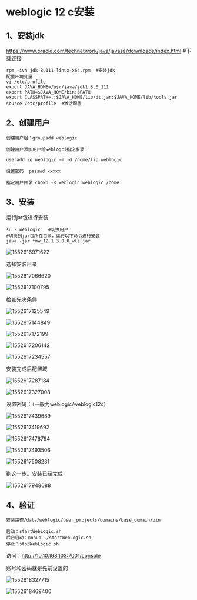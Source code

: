 # weblogic 12 c安装

## 1、安装jdk

https://www.oracle.com/technetwork/java/javase/downloads/index.html  #下载连接

```
rpm -ivh jdk-8u111-linux-x64.rpm  #安装jdk
配置环境变量
vi /etc/profile
export JAVA_HOME=/usr/java/jdk1.8.0_111
export PATH=$JAVA_HOME/bin:$PATH
export CLASSPATH=.:$JAVA_HOME/lib/dt.jar:$JAVA_HOME/lib/tools.jar
source /etc/profile  #激活配置
```

##  2、创建用户

```
创建用户组：groupadd weblogic

创建用户添加用户组weblogci指定家录：

useradd -g weblogic -m -d /home/lip weblogic

设置密码  passwd xxxxx

指定用户目录 chown -R weblogic:weblogic /home
```



## 3、安装

运行jar包进行安装

```
su - weblogic   #切换用户
#切换到jar包所在目录，运行以下命令进行安装
java -jar fmw_12.1.3.0.0_wls.jar 
```

![1552616971622](C:\Users\wisdom\AppData\Roaming\Typora\typora-user-images\1552616971622.png)

选择安装目录

![1552617066620](C:\Users\wisdom\AppData\Roaming\Typora\typora-user-images\1552617066620.png)



![1552617100795](C:\Users\wisdom\AppData\Roaming\Typora\typora-user-images\1552617100795.png)

检查先决条件

![1552617125549](C:\Users\wisdom\AppData\Roaming\Typora\typora-user-images\1552617125549.png)

![1552617144849](C:\Users\wisdom\AppData\Roaming\Typora\typora-user-images\1552617144849.png)

![1552617172199](C:\Users\wisdom\AppData\Roaming\Typora\typora-user-images\1552617172199.png)

![1552617206142](C:\Users\wisdom\AppData\Roaming\Typora\typora-user-images\1552617206142.png)

![1552617234557](C:\Users\wisdom\AppData\Roaming\Typora\typora-user-images\1552617234557.png)

安装完成后配置域

![1552617287184](C:\Users\wisdom\AppData\Roaming\Typora\typora-user-images\1552617287184.png)

![1552617327008](C:\Users\wisdom\AppData\Roaming\Typora\typora-user-images\1552617327008.png)

设置密码：（一般为weblogic/weblogic12c）

![1552617439689](C:\Users\wisdom\AppData\Roaming\Typora\typora-user-images\1552617439689.png)

![1552617419692](C:\Users\wisdom\AppData\Roaming\Typora\typora-user-images\1552617419692.png)

![1552617476794](C:\Users\wisdom\AppData\Roaming\Typora\typora-user-images\1552617476794.png)

![1552617493506](C:\Users\wisdom\AppData\Roaming\Typora\typora-user-images\1552617493506.png)

![1552617508231](C:\Users\wisdom\AppData\Roaming\Typora\typora-user-images\1552617508231.png)

到这一步。安装已经完成

![1552617948088](C:\Users\wisdom\AppData\Roaming\Typora\typora-user-images\1552617948088.png)

## 4、验证

```
安装路径/data/weblogic/user_projects/domains/base_domain/bin

启动：startWebLogic.sh
后台启动：nohup ./startWebLogic.sh
停止：stopWebLogic.sh
```

访问：http://10.10.198.103:7001/console

账号和密码就是先前设置的

![1552618327715](C:\Users\wisdom\AppData\Roaming\Typora\typora-user-images\1552618327715.png)

![1552618469400](C:\Users\wisdom\AppData\Roaming\Typora\typora-user-images\1552618469400.png)

